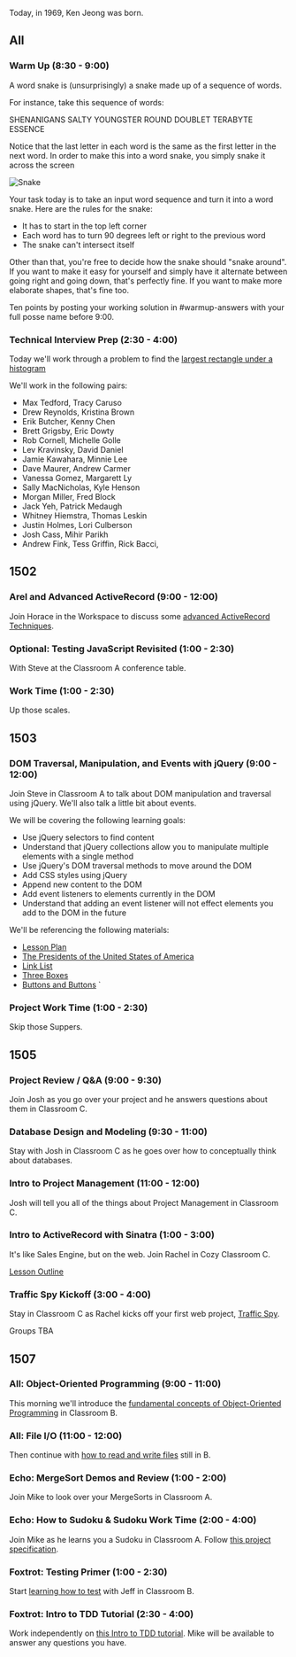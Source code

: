 Today, in 1969, Ken Jeong was born.

## All

### Warm Up (8:30 - 9:00)

A word snake is (unsurprisingly) a snake made up of a sequence of words.

For instance, take this sequence of words:

SHENANIGANS SALTY YOUNGSTER ROUND DOUBLET TERABYTE ESSENCE

Notice that the last letter in each word is the same as the first letter in the next word. In order to make this into a word snake, you simply snake it across the screen

![Snake](http://i.imgur.com/OXOqbP0.png)

Your task today is to take an input word sequence and turn it into a word snake. Here are the rules for the snake:

* It has to start in the top left corner
* Each word has to turn 90 degrees left or right to the previous word
* The snake can't intersect itself

Other than that, you're free to decide how the snake should "snake around". If you want to make it easy for yourself and simply have it alternate between going right and going down, that's perfectly fine. If you want to make more elaborate shapes, that's fine too.

Ten points by posting your working solution in #warmup-answers with your full posse name before 9:00.

### Technical Interview Prep (2:30 - 4:00)

Today we'll work through a problem to find the [largest rectangle under a histogram](https://github.com/turingschool/technical_puzzles/blob/master/largest_histogram_rec.markdown)

We'll work in the following pairs:

* Max Tedford, Tracy Caruso
* Drew Reynolds, Kristina Brown
* Erik Butcher, Kenny Chen
* Brett Grigsby, Eric Dowty
* Rob Cornell, Michelle Golle
* Lev Kravinsky, David Daniel
* Jamie Kawahara, Minnie Lee
* Dave Maurer, Andrew Carmer
* Vanessa Gomez, Margarett Ly
* Sally MacNicholas, Kyle Henson
* Morgan Miller, Fred Block
* Jack Yeh, Patrick Medaugh
* Whitney Hiemstra, Thomas Leskin
* Justin Holmes, Lori Culberson
* Josh Cass, Mihir Parikh
* Andrew Fink, Tess Griffin, Rick Bacci,

## 1502

### Arel and Advanced ActiveRecord (9:00 - 12:00)

Join Horace in the Workspace to discuss some [advanced ActiveRecord Techniques](https://github.com/turingschool/lesson_plans/blob/master/ruby_04-apis_and_scalability/advanced_active_record_queries.markdown).

### Optional: Testing JavaScript Revisited (1:00 - 2:30)

With Steve at the Classroom A conference table.

### Work Time (1:00 - 2:30)

Up those scales.


## 1503

### DOM Traversal, Manipulation, and Events with jQuery (9:00 - 12:00)

Join Steve in Classroom A to talk about DOM manipulation and traversal using jQuery. We'll also talk a little bit about events.

We will be covering the following learning goals:

* Use jQuery selectors to find content
* Understand that jQuery collections allow you to manipulate multiple elements with a single method
* Use jQuery's DOM traversal methods to move around the DOM
* Add CSS styles using jQuery
* Append new content to the DOM
* Add event listeners to elements currently in the DOM
* Understand that adding an event listener will not effect elements you add to the DOM in the future

We'll be referencing the following materials:

* [Lesson Plan](https://github.com/turingschool/lesson_plans/blob/master/ruby_04-apis_and_scalability/jquery_dom_traversal_and_manipulation.md)
* [The Presidents of the United States of America](http://output.jsbin.com/rejuya)
* [Link List](http://jsbin.com/basolo/)
* [Three Boxes](http://jsbin.com/hamelu/21/edit?html,css,js,output)
* [Buttons and Buttons](http://jsbin.com/ceyaxe)
`
### Project Work Time (1:00 - 2:30)

Skip those Suppers.

## 1505

### Project Review / Q&A (9:00 - 9:30)

Join Josh as you go over your project and he answers questions about them in Classroom C.

### Database Design and Modeling (9:30 - 11:00)

Stay with Josh in Classroom C as he goes over how to conceptually think about databases.

### Intro to Project Management (11:00 - 12:00)

Josh will tell you all of the things about Project Management in Classroom C.

### Intro to ActiveRecord with Sinatra (1:00 - 3:00)

It's like Sales Engine, but on the web. Join Rachel in Cozy Classroom C.

[Lesson Outline](https://github.com/turingschool/lesson_plans/blob/master/ruby_02-web_applications_with_ruby/intro_to_active_record_in_sinatra.markdown)

### Traffic Spy Kickoff (3:00 - 4:00)

Stay in Classroom C as Rachel kicks off your first web project, [Traffic Spy](https://github.com/JumpstartLab/curriculum/blob/5cd41b3635cc4d32431032d42bcfc9f7da3135d5/source/projects/traffic_spy.markdown).

Groups TBA

## 1507

### All: Object-Oriented Programming (9:00 - 11:00)

This morning we'll introduce the [fundamental concepts of Object-Oriented Programming](https://github.com/turingschool/lesson_plans/blob/master/ruby_01-object_oriented_programming_with_ruby/object_oriented_programming.markdown) in Classroom B.

### All: File I/O (11:00 - 12:00)

Then continue with [how to read and write files](https://github.com/turingschool/lesson_plans/blob/master/ruby_01-object_oriented_programming_with_ruby/file_io_and_csvs.markdown) still in B.

### Echo: MergeSort Demos and Review (1:00 - 2:00)

Join Mike to look over your MergeSorts in Classroom A.

### Echo: How to Sudoku & Sudoku Work Time (2:00 - 4:00)

Join Mike as he learns you a Sudoku in Classroom A. Follow [this project specification](https://github.com/turingschool/challenges/blob/master/robodoku.markdown).

### Foxtrot: Testing Primer (1:00 - 2:30)

Start [learning how to test](https://github.com/turingschool/lesson_plans/blob/master/ruby_01-object_oriented_programming_with_ruby/how_testing_works.markdown) with Jeff in Classroom B.

### Foxtrot: Intro to TDD Tutorial (2:30 - 4:00)

Work independently on [this Intro to TDD tutorial](http://tutorials.jumpstartlab.com/topics/testing/intro-to-tdd.html). Mike will be available to answer any questions you have.
